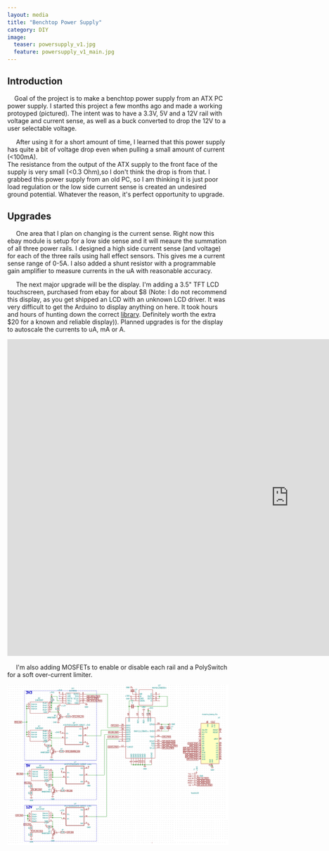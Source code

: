 ```yaml
---
layout: media
title: "Benchtop Power Supply"
category: DIY
image:
  teaser: powersupply_v1.jpg
  feature: powersupply_v1_main.jpg
---
```



<h2 id="intro">Introduction</h2>
&nbsp;&nbsp;&nbsp;&nbsp;Goal of the project is to make a benchtop power supply from an ATX PC power supply.  I started this project a few months ago and made a working protoyped (pictured).
The intent was to have a 3.3V, 5V and a 12V rail with voltage and current sense, as well as a buck converted to drop the 12V to a user selectable voltage.  

&nbsp;&nbsp;&nbsp;&nbsp; After using it for a short amount of time, I learned that this power supply has quite a bit of voltage drop even when pulling a small amount of current (<100mA).  
The resistance from the output of the ATX supply to the front face of the supply is very small (<0.3 Ohm),so I don't think the drop is from that.  I grabbed this power supply 
from an old PC, so I am thinking it is just poor load regulation or the low side current sense is created an undesired ground potential.  Whatever the reason, it's perfect opportunity to upgrade.  



<h2 id="Upgrades">Upgrades</h2>
&nbsp;&nbsp;&nbsp;&nbsp; One area that I plan on changing is the current sense.  Right now this ebay module is setup for a low side sense and it will meaure the summation of all three power rails.  I designed a high side current sense (and voltage)
for each of the three rails using hall effect sensors.  This gives me a current sense range of 0-5A.  I also added a shunt resistor with a programmable gain amplifier to measure currents in the uA with reasonable accuracy.  

&nbsp;&nbsp;&nbsp;&nbsp; The next major upgrade will be the display.  I'm adding a 3.5" TFT LCD touchscreen, purchased from ebay for about $8 (Note: I do not recommend this display, as you get shipped an LCD with an unknown LCD driver.  It was very 
difficult to get the Arduino to display anything on here.  It took hours and hours of hunting down the correct [library](https://www.arduinolibraries.info/libraries/mcufriend_kbv).  Definitely worth the extra $20 for a known
and reliable display)).  Planned upgrades is for the display to autoscale the currents to uA, mA or A.    
 
<iframe width="1280" height="720" src="https://www.youtube.com/embed/xq3ul1rn_Qg" frameborder="0" allow="autoplay; encrypted-media" allowfullscreen></iframe>
  
 
&nbsp;&nbsp;&nbsp;&nbsp; I'm also adding MOSFETs to enable or disable each rail and a PolySwitch for a soft over-current limiter.  

![Schematic Rev -](/images/ps_schem.PNG)